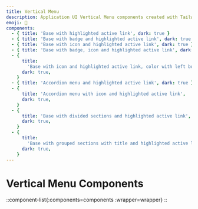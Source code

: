 ```yaml
---
title: Vertical Menu
description: Application UI Vertical Menu components created with Tailwind CSS
emoji: 🍟
components:
  - { title: 'Base with highlighted active link', dark: true }
  - { title: 'Base with badge and highlighted active link', dark: true }
  - { title: 'Base with icon and highlighted active link', dark: true }
  - { title: 'Base with badge, icon and highlighted active link', dark: true }
  - {
      title:
        'Base with icon and highlighted active link, color with left border',
      dark: true,
    }
  - { title: 'Accordion menu and highlighted active link', dark: true }
  - {
      title: 'Accordion menu with icon and highlighted active link',
      dark: true,
    }
  - {
      title: 'Base with divided sections and highlighted active link',
      dark: true,
    }
  - {
      title:
        'Base with grouped sections with title and highlighted active link',
      dark: true,
    }
---
```


# Vertical Menu Components

<!-- prettier-ignore -->
::component-list{:components=components :wrapper=wrapper}
::
